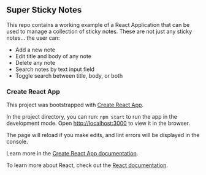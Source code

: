 ## Super Sticky Notes

This repo contains a working example of a React Application that can be used to manage a collection of sticky notes. These are not just any sticky notes... the user can:

- Add a new note
- Edit title and body of any note
- Delete any note
- Search notes by text input field
- Toggle search between title, body, or both

### Create React App

This project was bootstrapped with [Create React App](https://github.com/facebook/create-react-app).

In the project directory, you can run: `npm start` to run the app in the development mode. Open [http://localhost:3000](http://localhost:3000) to view it in the browser.

The page will reload if you make edits, and lint errors will be displayed in the console.

Learn more in the [Create React App documentation](https://facebook.github.io/create-react-app/docs/getting-started).

To learn more about React, check out the [React documentation](https://reactjs.org/).
